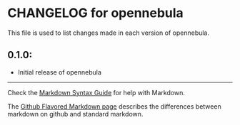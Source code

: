 # CHANGELOG for opennebula

This file is used to list changes made in each version of opennebula.

## 0.1.0:

* Initial release of opennebula

- - -
Check the [Markdown Syntax Guide](http://daringfireball.net/projects/markdown/syntax) for help with Markdown.

The [Github Flavored Markdown page](http://github.github.com/github-flavored-markdown/) describes the differences between markdown on github and standard markdown.
